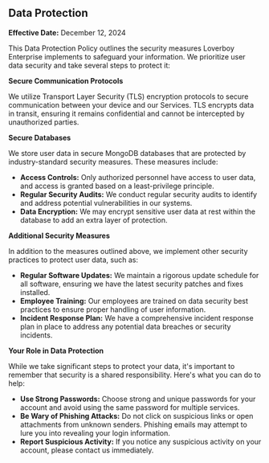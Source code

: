 ## Data Protection

**Effective Date:** December 12, 2024

This Data Protection Policy outlines the security measures Loverboy Enterprise implements to safeguard your information. We prioritize user data security and take several steps to protect it:

**Secure Communication Protocols**

We utilize Transport Layer Security (TLS) encryption protocols to secure communication between your device and our Services. TLS encrypts data in transit, ensuring it remains confidential and cannot be intercepted by unauthorized parties.

**Secure Databases**

We store user data in secure MongoDB databases that are protected by industry-standard security measures. These measures include:

* **Access Controls:** Only authorized personnel have access to user data, and access is granted based on a least-privilege principle.
* **Regular Security Audits:** We conduct regular security audits to identify and address potential vulnerabilities in our systems.
* **Data Encryption:**  We may encrypt sensitive user data at rest within the database to add an extra layer of protection.

**Additional Security Measures**

In addition to the measures outlined above, we implement other security practices to protect user data, such as:

* **Regular Software Updates:** We maintain a rigorous update schedule for all software, ensuring we have the latest security patches and fixes installed.
* **Employee Training:** Our employees are trained on data security best practices to ensure proper handling of user information.
* **Incident Response Plan:** We have a comprehensive incident response plan in place to address any potential data breaches or security incidents.

**Your Role in Data Protection**

While we take significant steps to protect your data, it's important to remember that security is a shared responsibility. Here's what you can do to help:

* **Use Strong Passwords:** Choose strong and unique passwords for your account and avoid using the same password for multiple services.
* **Be Wary of Phishing Attacks:**  Do not click on suspicious links or open attachments from unknown senders. Phishing emails may attempt to lure you into revealing your login information.
* **Report Suspicious Activity:** If you notice any suspicious activity on your account, please contact us immediately.
